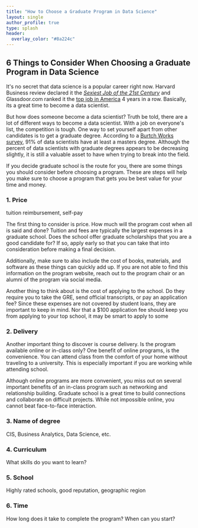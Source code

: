 ```yaml
---
title: "How to Choose a Graduate Program in Data Science"
layout: single
author_profile: true
type: splash
header:
  overlay_color: "#8a224c"
---
```



## 6 Things to Consider When Choosing a Graduate Program in Data Science

It's no secret that data science is a popular career right now. Harvard Business review declared it the [*Sexiest Job of the 21st Century*](https://hbr.org/2012/10/data-scientist-the-sexiest-job-of-the-21st-century) and Glassdoor.com ranked it the [top job in America](https://www.glassdoor.com/List/Best-Jobs-in-America-LST_KQ0,20.htm) 4 years in a row. Basically, its a great time to become a data scientist.

But how does someone become a data scientist? Truth be told, there are a lot of different ways to become a data scientist. With a job on everyone's list, the competition is tough. One way to set yourself apart from other candidates is to get a graduate degree. According to a [Burtch Works survey](https://www.burtchworks.com/2014/11/17/must-have-skills-to-become-a-data-scientist/), 91% of data scientists have at least a masters degree. Although the percent of data scientists with graduate degrees appears to be decreasing slightly, it is still a valuable asset to have when trying to break into the field.

If you decide graduate school is the route for you, there are some things you should consider before choosing a program. These are steps will help you make sure to choose a program that gets you be best value for your time and money.


### 1. Price
tuition reimbursement, self-pay

The first thing to consider is price. How much will the program cost when all is said and done? Tuition and fees are typically the largest expenses in a graduate school. Does the school offer graduate scholarships that you are a good candidate for? If so, apply early so that you can take that into consideration before making a final decision.

Additionally, make sure to also include the cost of books, materials, and software as these things can quickly add up. If you are not able to find this information on the program website, reach out to the program chair or an alumni of the program via social media.

Another thing to think about is the cost of applying to the school. Do they require you to take the GRE, send official transcripts, or pay an application fee? Since these expenses are not covered by student loans, they are important to keep in mind. Nor that a $100 application fee should keep you from applying to your top school, it may be smart to apply to some 



### 2. Delivery

Another important thing to discover is course delivery. Is the program available online or in-class only? One benefit of online programs, is the convenience. You can attend class from the comfort of your home without traveling to a university. This is especially important if you are  working while attending school.

Although online programs are more convenient, you miss out on several important benefits of an in-class program such as networking and relationship building. Graduate school is a great time to build connections and collaborate on difficult projects. While not impossible online, you cannot beat face-to-face interaction.


### 3. Name of degree
CIS, Business Analytics, Data Science, etc.


### 4. Curriculum
What skills do you want to learn?

### 5. School
Highly rated schools, good reputation, geographic region


### 6. Time
How long does it take to complete the program? When can you start?
